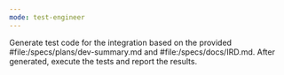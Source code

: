 ```yaml
---
mode: test-engineer
---
```

Generate test code for the integration based on the provided #file:/specs/plans/dev-summary.md and #file:/specs/docs/IRD.md. After generated, execute the tests and report the results.